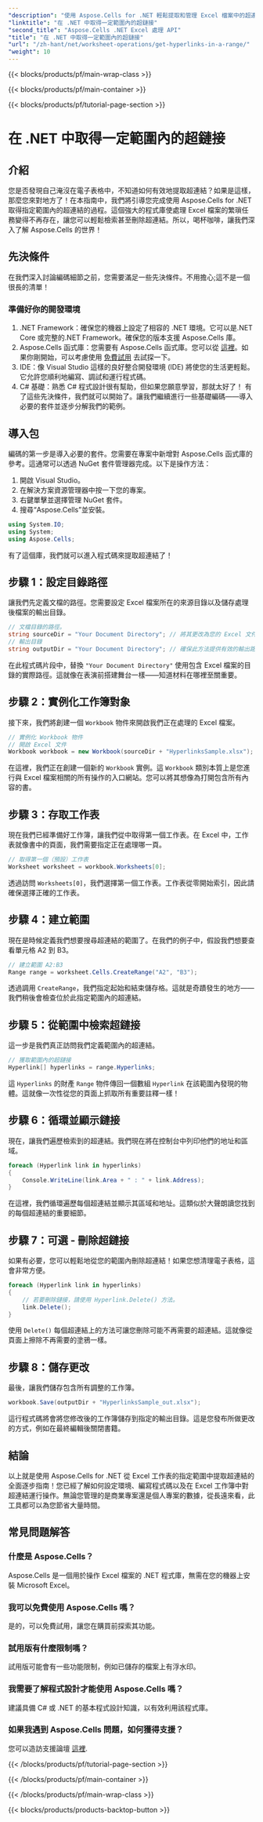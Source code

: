 ```yaml
---
"description": "使用 Aspose.Cells for .NET 輕鬆提取和管理 Excel 檔案中的超連結。包括逐步指南和程式碼範例。"
"linktitle": "在 .NET 中取得一定範圍內的超鏈接"
"second_title": "Aspose.Cells .NET Excel 處理 API"
"title": "在 .NET 中取得一定範圍內的超鏈接"
"url": "/zh-hant/net/worksheet-operations/get-hyperlinks-in-a-range/"
"weight": 10
---
```


{{< blocks/products/pf/main-wrap-class >}}

{{< blocks/products/pf/main-container >}}

{{< blocks/products/pf/tutorial-page-section >}}

# 在 .NET 中取得一定範圍內的超鏈接

## 介紹
您是否發現自己淹沒在電子表格中，不知道如何有效地提取超連結？如果是這樣，那麼您來對地方了！在本指南中，我們將引導您完成使用 Aspose.Cells for .NET 取得指定範圍內的超連結的過程。這個強大的程式庫使處理 Excel 檔案的繁瑣任務變得不再存在，讓您可以輕鬆檢索甚至刪除超連結。所以，喝杯咖啡，讓我們深入了解 Aspose.Cells 的世界！
## 先決條件
在我們深入討論編碼細節之前，您需要滿足一些先決條件。不用擔心;這不是一個很長的清單！
### 準備好你的開發環境
1. .NET Framework：確保您的機器上設定了相容的 .NET 環境。它可以是.NET Core 或完整的.NET Framework。確保您的版本支援 Aspose.Cells 庫。
2. Aspose.Cells 函式庫：您需要有 Aspose.Cells 函式庫。您可以從 [這裡](https://releases.aspose.com/cells/net/)。如果你剛開始，可以考慮使用 [免費試用](https://releases.aspose.com/) 去試探一下。
3. IDE：像 Visual Studio 這樣的良好整合開發環境 (IDE) 將使您的生活更輕鬆。它允許您順利地編寫、調試和運行程式碼。
4. C# 基礎：熟悉 C# 程式設計很有幫助，但如果您願意學習，那就太好了！
有了這些先決條件，我們就可以開始了。讓我們繼續進行一些基礎編碼——導入必要的套件並逐步分解我們的範例。
## 導入包
編碼的第一步是導入必要的套件。您需要在專案中新增對 Aspose.Cells 函式庫的參考。這通常可以透過 NuGet 套件管理器完成。以下是操作方法：
1. 開啟 Visual Studio。
2. 在解決方案資源管理器中按一下您的專案。
3. 右鍵單擊並選擇管理 NuGet 套件。
4. 搜尋“Aspose.Cells”並安裝。
```csharp
using System.IO;
using System;
using Aspose.Cells;
```
有了這個庫，我們就可以進入程式碼來提取超連結了！
## 步驟 1：設定目錄路徑
讓我們先定義文檔的路徑。您需要設定 Excel 檔案所在的來源目錄以及儲存處理後檔案的輸出目錄。
```csharp
// 文檔目錄的路徑。
string sourceDir = "Your Document Directory"; // 將其更改為您的 Excel 文件的路徑
// 輸出目錄
string outputDir = "Your Document Directory"; // 確保此方法提供有效的輸出路徑
```
在此程式碼片段中，替換 `"Your Document Directory"` 使用包含 Excel 檔案的目錄的實際路徑。這就像在表演前搭建舞台一樣——知道材料在哪裡至關重要。
## 步驟 2：實例化工作簿對象
接下來，我們將創建一個 `Workbook` 物件來開啟我們正在處理的 Excel 檔案。
```csharp
// 實例化 Workbook 物件
// 開啟 Excel 文件
Workbook workbook = new Workbook(sourceDir + "HyperlinksSample.xlsx");
```
在這裡，我們正在創建一個新的 `Workbook` 實例。這 `Workbook` 類別本質上是您進行與 Excel 檔案相關的所有操作的入口網站。您可以將其想像為打開包含所有內容的書。
## 步驟 3：存取工作表
現在我們已經準備好工作簿，讓我們從中取得第一個工作表。在 Excel 中，工作表就像書中的頁面，我們需要指定正在處理哪一頁。
```csharp
// 取得第一個（預設）工作表
Worksheet worksheet = workbook.Worksheets[0];
```
透過訪問 `Worksheets[0]`，我們選擇第一個工作表。工作表從零開始索引，因此請確保選擇正確的工作表。
## 步驟 4：建立範圍
現在是時候定義我們想要搜尋超連結的範圍了。在我們的例子中，假設我們想要查看單元格 A2 到 B3。
```csharp
// 建立範圍 A2:B3
Range range = worksheet.Cells.CreateRange("A2", "B3");
```
透過調用 `CreateRange`，我們指定起始和結束儲存格。這就是奇蹟發生的地方——我們稍後會檢查位於此指定範圍內的超連結。
## 步驟 5：從範圍中檢索超鏈接
這一步是我們真正訪問我們定義範圍內的超連結。
```csharp
// 獲取範圍內的超鏈接
Hyperlink[] hyperlinks = range.Hyperlinks;
```
這 `Hyperlinks` 的財產 `Range` 物件傳回一個數組 `Hyperlink` 在該範圍內發現的物體。這就像一次性從您的頁面上抓取所有重要註釋一樣！
## 步驟 6：循環並顯示鏈接
現在，讓我們遍歷檢索到的超連結。我們現在將在控制台中列印他們的地址和區域。
```csharp
foreach (Hyperlink link in hyperlinks)
{
    Console.WriteLine(link.Area + " : " + link.Address);
}
```
在這裡，我們循環遍歷每個超連結並顯示其區域和地址。這類似於大聲朗讀您找到的每個超連結的重要細節。 
## 步驟 7：可選 - 刪除超鏈接
如果有必要，您可以輕鬆地從您的範圍內刪除超連結！如果您想清理電子表格，這會非常方便。
```csharp
foreach (Hyperlink link in hyperlinks)
{
    // 若要刪除鏈接，請使用 Hyperlink.Delete() 方法。
    link.Delete();
}
```
使用 `Delete()` 每個超連結上的方法可讓您刪除可能不再需要的超連結。這就像從頁面上擦除不再需要的塗鴉一樣。
## 步驟 8：儲存更改
最後，讓我們儲存包含所有調整的工作簿。
```csharp
workbook.Save(outputDir + "HyperlinksSample_out.xlsx");
```
這行程式碼將會將您修改後的工作簿儲存到指定的輸出目錄。這是您發布所做更改的方式，例如在最終編輯後關閉書籍。
## 結論
以上就是使用 Aspose.Cells for .NET 從 Excel 工作表的指定範圍中提取超連結的全面逐步指南！您已經了解如何設定環境、編寫程式碼以及在 Excel 工作簿中對超連結運行操作。無論您管理的是商業專案還是個人專案的數據，從長遠來看，此工具都可以為您節省大量時間。
## 常見問題解答
### 什麼是 Aspose.Cells？
Aspose.Cells 是一個用於操作 Excel 檔案的 .NET 程式庫，無需在您的機器上安裝 Microsoft Excel。
### 我可以免費使用 Aspose.Cells 嗎？
是的，可以免費試用，讓您在購買前探索其功能。
### 試用版有什麼限制嗎？
試用版可能會有一些功能限制，例如已儲存的檔案上有浮水印。
### 我需要了解程式設計才能使用 Aspose.Cells 嗎？
建議具備 C# 或 .NET 的基本程式設計知識，以有效利用該程式庫。
### 如果我遇到 Aspose.Cells 問題，如何獲得支援？
您可以造訪支援論壇 [這裡](https://forum。aspose.com/c/cells/9).

{{< /blocks/products/pf/tutorial-page-section >}}

{{< /blocks/products/pf/main-container >}}

{{< /blocks/products/pf/main-wrap-class >}}

{{< blocks/products/products-backtop-button >}}